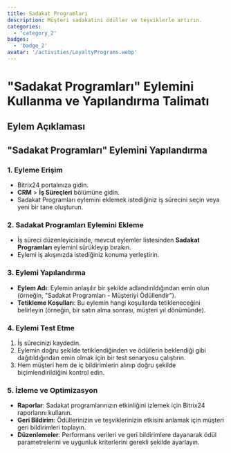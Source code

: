 ```yaml
---
title: Sadakat Programları
description: Müşteri sadakatini ödüller ve teşviklerle artırın.
categories: 
  - 'category_2'
badges: 
  - 'badge_2'
avatar: '/activities/LoyaltyPrograms.webp'
---
```

# "Sadakat Programları" Eylemini Kullanma ve Yapılandırma Talimatı

## Eylem Açıklaması

## **"Sadakat Programları" Eylemini Yapılandırma**

### 1. Eyleme Erişim
- Bitrix24 portalınıza gidin.
- **CRM** > **İş Süreçleri** bölümüne gidin.
- Sadakat Programları eylemini eklemek istediğiniz iş sürecini seçin veya yeni bir tane oluşturun.

### 2. Sadakat Programları Eylemini Ekleme
- İş süreci düzenleyicisinde, mevcut eylemler listesinden **Sadakat Programları** eylemini sürükleyip bırakın.
- Eylemi iş akışınızda istediğiniz konuma yerleştirin.

### 3. Eylemi Yapılandırma
- **Eylem Adı**: Eylemin anlaşılır bir şekilde adlandırıldığından emin olun (örneğin, "Sadakat Programları - Müşteriyi Ödüllendir").
- **Tetikleme Koşulları**: Bu eylemin hangi koşullarda tetikleneceğini belirleyin (örneğin, bir satın alma sonrası, müşteri yıl dönümünde).

### 4. Eylemi Test Etme
1. İş sürecinizi kaydedin.
2. Eylemin doğru şekilde tetiklendiğinden ve ödüllerin beklendiği gibi dağıtıldığından emin olmak için bir test senaryosu çalıştırın.
3. Hem müşteri hem de iç bildirimlerin alınıp doğru şekilde biçimlendirildiğini kontrol edin.

### 5. İzleme ve Optimizasyon
- **Raporlar**: Sadakat programlarınızın etkinliğini izlemek için Bitrix24 raporlarını kullanın.
- **Geri Bildirim**: Ödüllerinizin ve teşviklerinizin etkisini anlamak için müşteri geri bildirimleri toplayın.
- **Düzenlemeler**: Performans verileri ve geri bildirimlere dayanarak ödül parametrelerini ve uygunluk kriterlerini gerekli şekilde ayarlayın.
